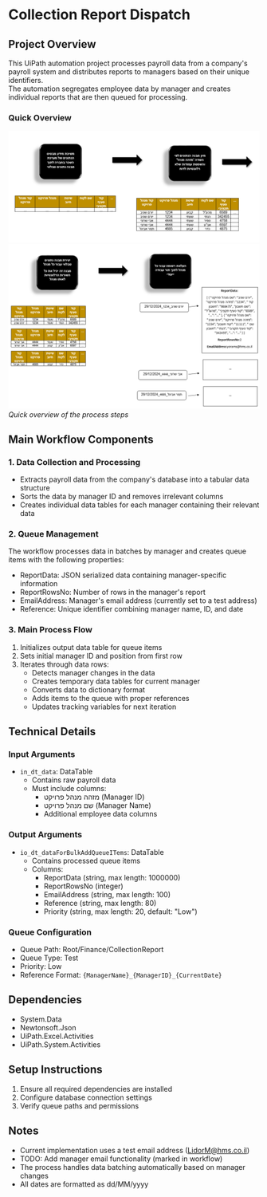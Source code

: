 # Collection Report Dispatch

## Project Overview
This UiPath automation project processes payroll data from a company's payroll system and distributes reports to managers based on their unique identifiers. <br>
The automation segregates employee data by manager and creates individual reports that are then queued for processing.

### Quick Overview
![Sample Data Structure](/Documentation/dataFlow1.png)
![Sample Data Structure](/Documentation/dataFlow2.png)
*Quick overview of the process steps*

## Main Workflow Components

### 1. Data Collection and Processing
- Extracts payroll data from the company's database into a tabular data structure
- Sorts the data by manager ID and removes irrelevant columns
- Creates individual data tables for each manager containing their relevant data

### 2. Queue Management
The workflow processes data in batches by manager and creates queue items with the following properties:
- ReportData: JSON serialized data containing manager-specific information
- ReportRowsNo: Number of rows in the manager's report
- EmailAddress: Manager's email address (currently set to a test address)
- Reference: Unique identifier combining manager name, ID, and date

### 3. Main Process Flow
1. Initializes output data table for queue items
2. Sets initial manager ID and position from first row
3. Iterates through data rows:
   - Detects manager changes in the data
   - Creates temporary data tables for current manager
   - Converts data to dictionary format
   - Adds items to the queue with proper references
   - Updates tracking variables for next iteration

## Technical Details

### Input Arguments
- `in_dt_data`: DataTable
  - Contains raw payroll data
  - Must include columns:
    - מזהה מנהל פרויקט (Manager ID)
    - שם מנהל פרויקט (Manager Name)
    - Additional employee data columns

### Output Arguments
- `io_dt_dataForBulkAddQueueITems`: DataTable
  - Contains processed queue items
  - Columns:
    - ReportData (string, max length: 1000000)
    - ReportRowsNo (integer)
    - EmailAddress (string, max length: 100)
    - Reference (string, max length: 80)
    - Priority (string, max length: 20, default: "Low")

### Queue Configuration
- Queue Path: Root/Finance/CollectionReport
- Queue Type: Test
- Priority: Low
- Reference Format: `{ManagerName}_{ManagerID}_{CurrentDate}`

## Dependencies
- System.Data
- Newtonsoft.Json
- UiPath.Excel.Activities
- UiPath.System.Activities

## Setup Instructions
1. Ensure all required dependencies are installed
2. Configure database connection settings
3. Verify queue paths and permissions

## Notes
- Current implementation uses a test email address (LidorM@hms.co.il)
- TODO: Add manager email functionality (marked in workflow)
- The process handles data batching automatically based on manager changes
- All dates are formatted as dd/MM/yyyy
